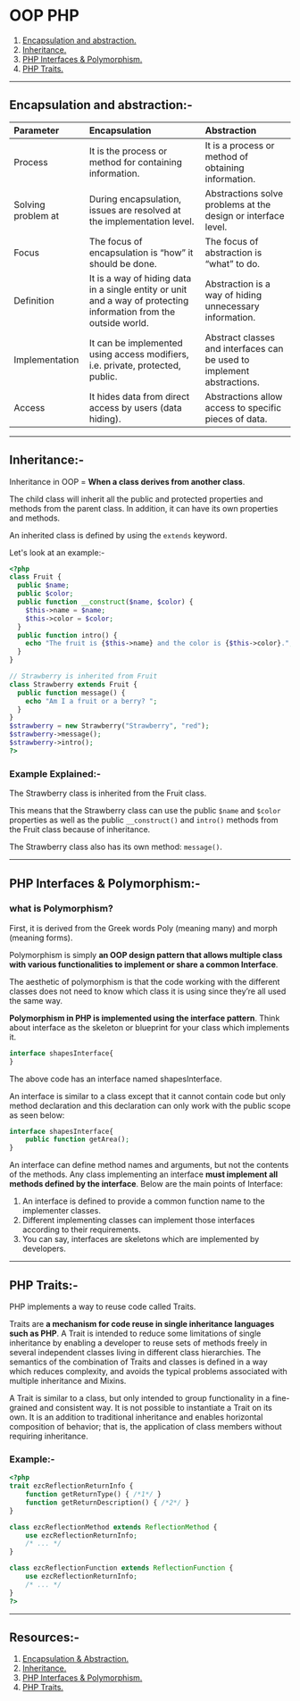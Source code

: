 # OOP PHP
1. [Encapsulation and abstraction.](#encapsulation-and-abstraction)
1. [Inheritance.](#inheritance)
1. [PHP Interfaces & Polymorphism.](#php-interfaces--polymorphism)
1. [PHP Traits.](#php-traits)

---

## Encapsulation and abstraction:-
| Parameter | Encapsulation | Abstraction |
| :-------- | :------------ | :---------- |
| Process |	It is the process or method for containing information. |	It is a process or method of obtaining information. |
| Solving problem at |	During encapsulation, issues are resolved at the implementation level. |	Abstractions solve problems at the design or interface level.| 
| Focus |	The focus of encapsulation is “how” it should be done. | The focus of abstraction is “what” to do. |
| Definition |	It is a way of hiding data in a single entity or unit and a way of protecting information from the outside world. |	Abstraction is a way of hiding unnecessary information. |
| Implementation |	It can be implemented using access modifiers, i.e. private, protected, public. |	Abstract classes and interfaces can be used to implement abstractions. |
| Access |	It hides data from direct access by users (data hiding). |	Abstractions allow access to specific pieces of data. |

----
## Inheritance:-
Inheritance in OOP = **When a class derives from another class**.

The child class will inherit all the public and protected properties and methods from the parent class. In addition, it can have its own properties and methods.

An inherited class is defined by using the `extends` keyword.

Let's look at an example:-
```php
<?php
class Fruit {
  public $name;
  public $color;
  public function __construct($name, $color) {
    $this->name = $name;
    $this->color = $color;
  }
  public function intro() {
    echo "The fruit is {$this->name} and the color is {$this->color}.";
  }
}

// Strawberry is inherited from Fruit
class Strawberry extends Fruit {
  public function message() {
    echo "Am I a fruit or a berry? ";
  }
}
$strawberry = new Strawberry("Strawberry", "red");
$strawberry->message();
$strawberry->intro();
?>
```
### Example Explained:-
The Strawberry class is inherited from the Fruit class.

This means that the Strawberry class can use the public `$name` and `$color` properties as well as the public `__construct()` and `intro()` methods from the Fruit class because of inheritance.

The Strawberry class also has its own method: `message()`.

-----
## PHP Interfaces & Polymorphism:-
### what is Polymorphism?

First, it is derived from the Greek words Poly (meaning many) and morph (meaning forms).

Polymorphism is simply **an OOP design pattern that allows multiple class with various functionalities to implement or share a common Interface**.

The aesthetic of polymorphism is that the code working with the different classes does not need to know which class it is using since they’re all used the same way.

**Polymorphism in PHP is implemented using the interface pattern**. Think about interface as the skeleton or blueprint for your class which implements it.
```php
interface shapesInterface{
}
 ```
The above code has an interface named shapesInterface.

An interface is similar to a class except that it cannot contain code but only method declaration and this declaration can only work with the public scope as seen below:
```php
interface shapesInterface{
    public function getArea();
}
```
An interface can define method names and arguments, but not the contents of the methods. Any class implementing an interface **must implement all methods defined by the interface**. Below are the main points of Interface:

1. An interface is defined to provide a common function name to the implementer classes.
1. Different implementing classes can implement those interfaces according to their requirements.
1. You can say, interfaces are skeletons which are implemented by developers.

-----
## PHP Traits:-
PHP implements a way to reuse code called Traits.

Traits are **a mechanism for code reuse in single inheritance languages such as PHP**. A Trait is intended to reduce some limitations of single inheritance by enabling a developer to reuse sets of methods freely in several independent classes living in different class hierarchies. The semantics of the combination of Traits and classes is defined in a way which reduces complexity, and avoids the typical problems associated with multiple inheritance and Mixins.

A Trait is similar to a class, but only intended to group functionality in a fine-grained and consistent way. It is not possible to instantiate a Trait on its own. It is an addition to traditional inheritance and enables horizontal composition of behavior; that is, the application of class members without requiring inheritance.

### Example:-
```php
<?php
trait ezcReflectionReturnInfo {
    function getReturnType() { /*1*/ }
    function getReturnDescription() { /*2*/ }
}

class ezcReflectionMethod extends ReflectionMethod {
    use ezcReflectionReturnInfo;
    /* ... */
}

class ezcReflectionFunction extends ReflectionFunction {
    use ezcReflectionReturnInfo;
    /* ... */
}
?>
```
-----
## Resources:-
1. [Encapsulation & Abstraction.](https://www.shiksha.com/online-courses/articles/difference-between-encapsulation-and-abstraction/#Difference-between-encapsulation-and-abstraction)
1. [Inheritance.](https://www.w3schools.com/php/php_oop_inheritance.asp)
1. [PHP Interfaces & Polymorphism.](https://medium.com/@iamjoestack/understanding-polymorphism-in-php-3d2670deb6e1#:~:text=Polymorphism%20in%20PHP%20is%20implemented,your%20class%20which%20implements%20it.&text=The%20above%20code%20has%20an%20interface%20named%20shapesInterface.&text=An%20interface%20can%20define%20method,the%20contents%20of%20the%20methods.)
1. [PHP Traits.](https://www.php.net/manual/en/language.oop5.traits.php)
